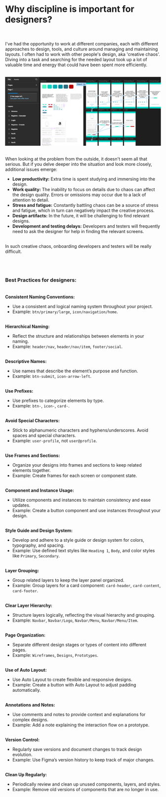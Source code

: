<!--
title: Why discipline is important for designers?
tag: 'FRONTEND'
lang: 'EN'
date: '04-08-2024'
-->

# Why discipline is important for designers? <br /> <br />

I've had the opportunity to work at different companies, each with different approaches to design, tools, and culture around managing and maintaining layouts. I often had to work with other people's design, aka 'creative chaos'. Diving into a task and searching for the needed layout took up a lot of valuable time and energy that could have been spent more efficiently. <br /> <br />

![alt text](/images/life/a5-i1.png) <br /> <br />

When looking at the problem from the outside, it doesn't seem all that serious. But if you delve deeper into the situation and look more closely, additional issues emerge:

- **Low productivity:** Extra time is spent studying and immersing into the design.
- **Work quality:** The inability to focus on details due to chaos can affect the design quality. Errors or omissions may occur due to a lack of attention to detail.
- **Stress and fatigue:** Constantly battling chaos can be a source of stress and fatigue, which in turn can negatively impact the creative process.
- **Design artifacts:** In the future, it will be challenging to find relevant designs.
- **Development and testing delays:** Developers and testers will frequently need to ask the designer for help in finding the relevant screens. <br /> <br />

In such creative chaos, onboarding developers and testers will be really difficult. <br /> <br /><br /> <br />

### **Best Practices for designers:** <br /> <br />

**Consistent Naming Conventions:**

- Use a consistent and logical naming system throughout your project.
- Example: `btn/primary/large`, `icon/navigation/home`. <br /> <br />

**Hierarchical Naming:**

- Reflect the structure and relationships between elements in your naming.
- Example: `header/nav`, `header/nav/item`, `footer/social`. <br /> <br />

**Descriptive Names:**

- Use names that describe the element’s purpose and function.
- Example: `btn-submit`, `icon-arrow-left`. <br /> <br />

**Use Prefixes:**

- Use prefixes to categorize elements by type.
- Example: `btn-`, `icon-`, `card-`. <br /> <br />

**Avoid Special Characters:**

- Stick to alphanumeric characters and hyphens/underscores. Avoid spaces and special characters.
- Example: `user-profile`, not `user@profile`. <br /> <br />

**Use Frames and Sections:**

- Organize your designs into frames and sections to keep related elements together.
- Example: Create frames for each screen or component state. <br /> <br />

**Component and Instance Usage:**

- Utilize components and instances to maintain consistency and ease updates.
- Example: Create a button component and use instances throughout your design. <br /> <br />

**Style Guide and Design System:**

- Develop and adhere to a style guide or design system for colors, typography, and spacing.
- Example: Use defined text styles like `Heading 1`, `Body`, and color styles like `Primary`, `Secondary`. <br /> <br />

**Layer Grouping:**

- Group related layers to keep the layer panel organized.
- Example: Group layers for a card component: `card-header`, `card-content`, `card-footer`. <br /> <br />

**Clear Layer Hierarchy:**

- Structure layers logically, reflecting the visual hierarchy and grouping.
- Example: `Navbar`, `Navbar/Logo`, `Navbar/Menu`, `Navbar/Menu/Item`. <br /> <br />

**Page Organization:**

- Separate different design stages or types of content into different pages.
- Example: `Wireframes`, `Designs`, `Prototypes`. <br /> <br />

**Use of Auto Layout:**

- Use Auto Layout to create flexible and responsive designs.
- Example: Create a button with Auto Layout to adjust padding automatically. <br /> <br />

**Annotations and Notes:**

- Use comments and notes to provide context and explanations for complex designs.
- Example: Add a note explaining the interaction flow on a prototype. <br /> <br />

**Version Control:**

- Regularly save versions and document changes to track design evolution.
- Example: Use Figma’s version history to keep track of major changes. <br /> <br />

**Clean Up Regularly:**

- Periodically review and clean up unused components, layers, and styles.
- Example: Remove old versions of components that are no longer in use. <br /> <br />
